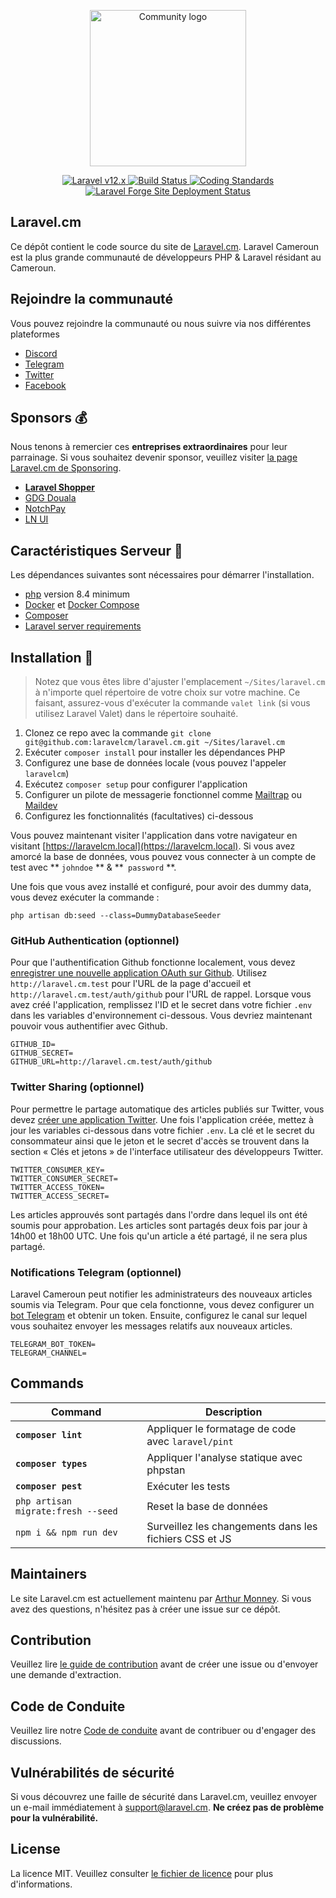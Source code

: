 <p align="center">
    <img src="./art/logo.svg" height="250" alt="Community logo" />
</p>

<p align="center">
    <a href="https://laravel.com">
        <img alt="Laravel v12.x" src="https://img.shields.io/badge/Laravel-v12.x-FF2D20">
    </a>
    <a href="https://github.com/laravelcm/laravel.cm/actions">
        <img src="https://github.com/laravelcm/laravel.cm/workflows/Tests/badge.svg" alt="Build Status" />
    </a>
    <a href="https://github.com/laravelcm/laravel.cm/actions/workflows/quality.yml">
        <img src="https://github.com/laravelcm/laravel.cm/actions/workflows/quality.yml/badge.svg" alt="Coding Standards" />
    </a>
    <a href="https://forge.laravel.com">
        <img src="https://img.shields.io/endpoint?url=https%3A%2F%2Fforge.laravel.com%2Fsite-badges%2Fb0b9e269-e85c-40eb-9b8d-cfa8197a1bb2&style=plastic" alt="Laravel Forge Site Deployment Status" />
    </a>
</p>

## Laravel.cm

Ce dépôt contient le code source du site de [Laravel.cm](https://laravel.cm). Laravel Cameroun est la plus grande communauté de 
développeurs PHP & Laravel résidant au Cameroun.

## Rejoindre la communauté

Vous pouvez rejoindre la communauté ou nous suivre via nos différentes plateformes

- [Discord](https://discord.gg/KNp6brbyVD)
- [Telegram](https://t.me/laravelcameroun)
- [Twitter](https://twitter.com/laravelcm)
- [Facebook](https://www.facebook.com/laravelcm)

## Sponsors 💰

Nous tenons à remercier ces **entreprises extraordinaires** pour leur parrainage. Si vous souhaitez devenir sponsor, veuillez visiter <a href="https://laravel.cm/sponsors">la page Laravel.cm de Sponsoring</a>.

- **[Laravel Shopper](https://laravelshopper.dev)**
- [GDG Douala](https://gdg.community.dev/gdg-douala) 
- [NotchPay](https://notchpay.co?utm_source=laravel.cm) 
- [LN UI](https://ui.lndev.me?utm_source=laravel.cm) 

## Caractéristiques Serveur 📝

Les dépendances suivantes sont nécessaires pour démarrer l'installation.

- [php](https://www.php.net/docs.php) version 8.4 minimum
- [Docker](https://docs.docker.com/get-docker/) et [Docker Compose](https://docs.docker.com/compose/install/)
- [Composer](https://getcomposer.org/download/)
- [Laravel server requirements](https://laravel.com/docs/deployment#server-requirements)

## Installation 🚀

> Notez que vous êtes libre d'ajuster l'emplacement `~/Sites/laravel.cm` à n'importe quel répertoire de votre choix sur votre machine. Ce faisant, assurez-vous d'exécuter la commande `valet link` (si vous utilisez Laravel Valet) dans le répertoire souhaité.

1. Clonez ce repo avec la commande `git clone git@github.com:laravelcm/laravel.cm.git ~/Sites/laravel.cm`
2. Exécuter `composer install` pour installer les dépendances PHP
3. Configurez une base de données locale (vous pouvez l'appeler `laravelcm`)
4. Exécutez `composer setup` pour configurer l'application
5. Configurer un pilote de messagerie fonctionnel comme [Mailtrap](https://mailtrap.io/) ou [Maildev](https://maildev.github.io/maildev/)
6. Configurez les fonctionnalités (facultatives) ci-dessous

Vous pouvez maintenant visiter l'application dans votre navigateur en visitant [https://laravelcm.local](https://laravelcm.local).
Si vous avez amorcé la base de données, vous pouvez vous connecter à un compte de test avec ** `johndoe` ** & **` password` **.

Une fois que vous avez installé et configuré, pour avoir des dummy data, vous devez exécuter la commande :

```shell
php artisan db:seed --class=DummyDatabaseSeeder
```

### GitHub Authentication (optionnel)

Pour que l'authentification Github fonctionne localement, vous devez [enregistrer une nouvelle application OAuth sur Github](https://github.com/settings/applications/new).
Utilisez `http://laravel.cm.test` pour l'URL de la page d'accueil et `http://laravel.cm.test/auth/github` pour l'URL de rappel.
Lorsque vous avez créé l'application, remplissez l'ID et le secret dans votre fichier `.env` dans les variables d'environnement ci-dessous.
Vous devriez maintenant pouvoir vous authentifier avec Github.

```shell
GITHUB_ID=
GITHUB_SECRET=
GITHUB_URL=http://laravel.cm.test/auth/github
```

### Twitter Sharing (optionnel)

Pour permettre le partage automatique des articles publiés sur Twitter, vous devez [créer une application Twitter](https://developer.twitter.com/apps/).
Une fois l'application créée, mettez à jour les variables ci-dessous dans votre fichier `.env`.
La clé et le secret du consommateur ainsi que le jeton et le secret d'accès se trouvent dans la section « Clés et jetons » de l'interface utilisateur des développeurs Twitter.

```shell
TWITTER_CONSUMER_KEY=
TWITTER_CONSUMER_SECRET=
TWITTER_ACCESS_TOKEN=
TWITTER_ACCESS_SECRET=
```

Les articles approuvés sont partagés dans l'ordre dans lequel ils ont été soumis pour approbation. Les articles sont partagés deux fois par jour à 14h00 et 18h00 UTC.
Une fois qu'un article a été partagé, il ne sera plus partagé.

### Notifications Telegram (optionnel)

Laravel Cameroun peut notifier les administrateurs des nouveaux articles soumis via Telegram. Pour que cela fonctionne, vous devez configurer un [bot Telegram](https://core.telegram.org/bots) et obtenir un token.
Ensuite, configurez le canal sur lequel vous souhaitez envoyer les messages relatifs aux nouveaux articles.

```shell
TELEGRAM_BOT_TOKEN=
TELEGRAM_CHANNEL=
```

## Commands
| Command                            | Description                                            |
|------------------------------------|--------------------------------------------------------|
| **`composer lint`**                | Appliquer le formatage de code avec `laravel/pint`     |
| **`composer types`**               | Appliquer l'analyse statique avec phpstan              |
| **`composer pest`**                | Exécuter les tests                                     |
| `php artisan migrate:fresh --seed` | Reset la base de données                               |
| `npm i && npm run dev`             | Surveillez les changements dans les fichiers CSS et JS |

## Maintainers

Le site Laravel.cm est actuellement maintenu par [Arthur Monney](https://github.com/mckenziearts). Si vous avez des questions, n'hésitez pas à créer une issue sur ce dépôt.

## Contribution

Veuillez lire [le guide de contribution](CONTRIBUTING.md) avant de créer une issue ou d'envoyer une demande d'extraction.

## Code de Conduite

Veuillez lire notre [Code de conduite](CODE_OF_CONDUCT.md) avant de contribuer ou d'engager des discussions.

## Vulnérabilités de sécurité

Si vous découvrez une faille de sécurité dans Laravel.cm, veuillez envoyer un e-mail immédiatement à [support@laravel.cm](mailto:support@laravel.cm). **Ne créez pas de problème pour la vulnérabilité.**

## License

La licence MIT. Veuillez consulter [le fichier de licence](LICENSE.md) pour plus d'informations.
